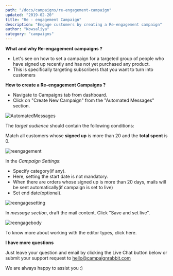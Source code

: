 ```yaml
---
path: "/docs/campaigns/re-engagement-campaign"
updated: "2019-02-20"
title: "Re - engagement Campaign"
description: "Engage customers by creating a Re-engagement campaign"
author: "Kowsaliya"
category: "campaigns"
---
```

**What and why Re-engagement campaigns ?**
* Let's see on how to set a campaign for a targeted group of people who have signed up recently and has not yet purchased any product.
* This is specifically targeting subscribers that you want to turn into customers

**How to create a Re-engagement Campaigns ?**
* Navigate to Campaigns tab from dashboard.
* Click on "Create New Campaign" from the "Automated Messages" section.

![AutomatedMessages](https://raw.githubusercontent.com/shreegowtham27/site-1/dev_v2/src/images/docs/campaigns/automated-campaigns/AutomatedMessages.png)

The *target audience* should contain the following conditions:

Match all customers whose **signed up** is more than 20 and the **total spent** is 0.

![reengagement](https://raw.githubusercontent.com/shreegowtham27/site-1/dev_v2/src/images/docs/campaigns/automated-campaigns/reengagement.png)

In the *Campaign Settings*:
* Specify category(if any).
* Here, setting the start date is not mandatory.
* When there are orders whose signed up is more than 20 days, mails will be sent automatically(if campaign is set to live)
* Set end date(optional).

![reengagesetting](https://raw.githubusercontent.com/shreegowtham27/site-1/dev_v2/src/images/docs/campaigns/automated-campaigns/reengageSetting.png)

In *message section*, draft the mail content.
Click "Save and set live".

![reengagebody](https://raw.githubusercontent.com/shreegowtham27/site-1/dev_v2/src/images/docs/campaigns/automated-campaigns/reengagebody.png)


To know more about working with the editor types, click <link-text url="https://docs.campaignrabbit.com/campaigns/working-with-editor" rel="noopener" target="_blank">here.</link-text>

**I have more questions**

Just leave your question and email by clicking the Live Chat button below or submit your support request to <hello@campaignrabbit.com>

We are always happy to assist you :)
